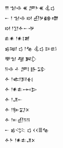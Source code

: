 <div class='block'>
<div class='line'>𒐈 𒈠𒈾 𒌍 𒂆𒈨𒌍 𒆬𒌓</div>
<div class='line'>𒀸 𒁹 𒈠𒈾 𒊭 𒌷𒃻𒂵𒈩</div>
<div class='line'>𒊭 𒁹𒋛𒅆𒀸𒋩</div>
<div class='line'>𒉺𒀭 𒁹𒀭𒋙𒋢</div>
<div class='line'>𒌗𒉈 𒌓 𒁹𒆚 𒆬𒌓 𒄿𒆗</div>
<div class='line'>𒋧𒈠 𒆷 𒀉𒁷</div>
<div class='line'>𒀀𒈾 𒈦 𒂆𒋙 𒃲𒁉</div>
<div class='line'>𒅆 𒁹𒅗𒁕𒈬</div>
<div class='line'>𒅆 𒁹𒀭𒉺𒆰𒆕</div>
<div class='line'>𒅆 𒁹𒂗𒀸</div>
<div class='line'>𒅆 𒁹𒌉𒍑𒉽</div>
<div class='line'>𒅆 𒁹𒋰𒌷𒀀𒀀</div>
<div class='line'>𒀸 𒌗𒋞 𒌓 𒌋𒌋𒑆𒆚</div>
<div class='line'>𒅆𒈨 𒁹𒀭𒉺𒂗𒉽</div>
</div>